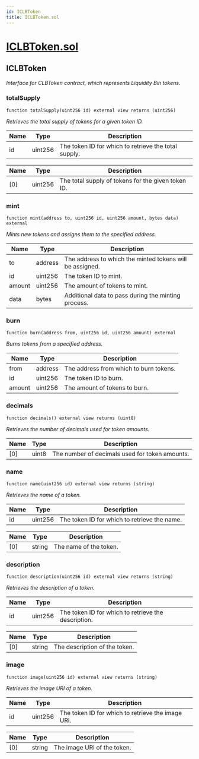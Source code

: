 ```yaml
---
id: ICLBToken
title: ICLBToken.sol
---
```

# [ICLBToken.sol](https://github.com/chromatic-protocol/contracts/tree/main/contracts/core/interfaces/ICLBToken.sol)

## ICLBToken

_Interface for CLBToken contract, which represents Liquidity Bin tokens._

### totalSupply

```solidity
function totalSupply(uint256 id) external view returns (uint256)
```

_Retrieves the total supply of tokens for a given token ID._

| Name | Type | Description |
| ---- | ---- | ----------- |
| id | uint256 | The token ID for which to retrieve the total supply. |

| Name | Type | Description |
| ---- | ---- | ----------- |
| [0] | uint256 | The total supply of tokens for the given token ID. |

### mint

```solidity
function mint(address to, uint256 id, uint256 amount, bytes data) external
```

_Mints new tokens and assigns them to the specified address._

| Name | Type | Description |
| ---- | ---- | ----------- |
| to | address | The address to which the minted tokens will be assigned. |
| id | uint256 | The token ID to mint. |
| amount | uint256 | The amount of tokens to mint. |
| data | bytes | Additional data to pass during the minting process. |

### burn

```solidity
function burn(address from, uint256 id, uint256 amount) external
```

_Burns tokens from a specified address._

| Name | Type | Description |
| ---- | ---- | ----------- |
| from | address | The address from which to burn tokens. |
| id | uint256 | The token ID to burn. |
| amount | uint256 | The amount of tokens to burn. |

### decimals

```solidity
function decimals() external view returns (uint8)
```

_Retrieves the number of decimals used for token amounts._

| Name | Type | Description |
| ---- | ---- | ----------- |
| [0] | uint8 | The number of decimals used for token amounts. |

### name

```solidity
function name(uint256 id) external view returns (string)
```

_Retrieves the name of a token._

| Name | Type | Description |
| ---- | ---- | ----------- |
| id | uint256 | The token ID for which to retrieve the name. |

| Name | Type | Description |
| ---- | ---- | ----------- |
| [0] | string | The name of the token. |

### description

```solidity
function description(uint256 id) external view returns (string)
```

_Retrieves the description of a token._

| Name | Type | Description |
| ---- | ---- | ----------- |
| id | uint256 | The token ID for which to retrieve the description. |

| Name | Type | Description |
| ---- | ---- | ----------- |
| [0] | string | The description of the token. |

### image

```solidity
function image(uint256 id) external view returns (string)
```

_Retrieves the image URI of a token._

| Name | Type | Description |
| ---- | ---- | ----------- |
| id | uint256 | The token ID for which to retrieve the image URI. |

| Name | Type | Description |
| ---- | ---- | ----------- |
| [0] | string | The image URI of the token. |

